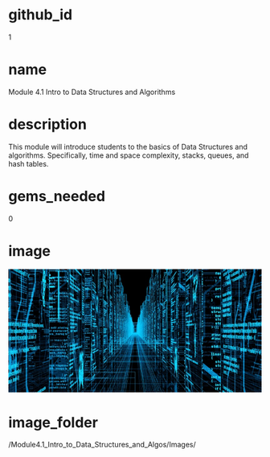 # github_id
1

# name
Module 4.1 Intro to Data Structures and Algorithms 

# description
This module will introduce students to the basics of Data Structures and algorithms. Specifically, time and space complexity, stacks, queues, and hash tables. 

# gems_needed
0

# image
<img src="images/DataStructures.jpg">

# image_folder
/Module4.1_Intro_to_Data_Structures_and_Algos/Images/
